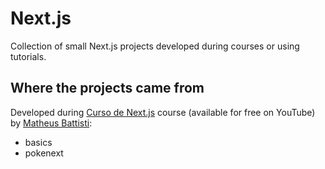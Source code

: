 # Next.js

Collection of small Next.js projects developed during courses or using tutorials.

## Where the projects came from

Developed during [Curso de Next.js](https://www.youtube.com/playlist?list=PLnDvRpP8BnezfJcfiClWskFOLODeqI_Ft) course (available for free on YouTube) by [Matheus Battisti](https://www.youtube.com/@MatheusBattisti):

-   basics
-   pokenext
